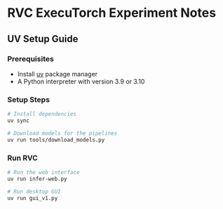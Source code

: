 # RVC ExecuTorch Experiment Notes

## UV Setup Guide

### Prerequisites

- Install [uv](https://docs.astral.sh/uv/) package manager
- A Python interpreter with version 3.9 or 3.10

### Setup Steps

```bash
# Install dependencies
uv sync

# Download models for the pipelines
uv run tools/download_models.py
```

### Run RVC

```bash
# Run the web interface
uv run infer-web.py

# Run desktop GUI
uv run gui_v1.py
```
